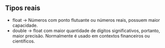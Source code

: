 ## Tipos reais
- float -> Números com ponto flutuante ou números reais, possuem maior capacidade.
- double -> float com maior quantidade de dígitos significativos, portanto, maior precisão.
            Normalmente é usado em contextos financeiros ou científicos.
